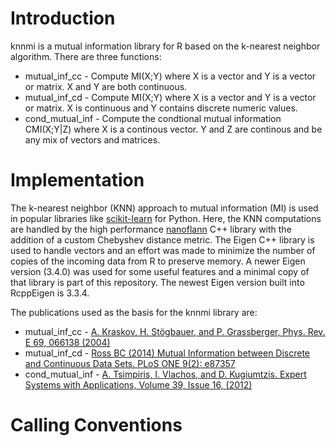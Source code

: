 # Introduction

knnmi is a mutual information library for R based on the k-nearest neighbor algorithm. There are three functions:
* mutual_inf_cc - Compute MI(X;Y) where X is a vector and Y is a vector or matrix. X and Y are both continuous.
* mutual_inf_cd  - Compute MI(X;Y) where X is a vector and Y is a vector or matrix. X is continuous and Y contains discrete numeric values.
* cond_mutual_inf - Compute the condtional mutual information CMI(X;Y|Z) where X is a continous vector. Y and Z are continous and be any mix of vectors and matrices.

# Implementation
The k-nearest neighbor (KNN) approach to mutual information (MI) is used in popular libraries like 
[scikit-learn](https://scikit-learn.org/stable/modules/generated/sklearn.feature_selection.mutual_info_regression.html#sklearn.feature_selection.mutual_info_regression) 
for Python. 
Here, the KNN computations are handled by the high performance [nanoflann](https://github.com/jlblancoc/nanoflann) C++ library with the addition of a custom Chebyshev distance metric. 
The Eigen C++ library is used to handle vectors and an effort was made to minimize the number of copies of the incoming data from R to preserve memory. 
A newer Eigen version (3.4.0) was used for some useful features and a minimal copy of that library is part of this repository. The newest Eigen version built 
into RcppEigen is 3.3.4. 

The publications used as the basis for the knnmi library are:
* mutual_inf_cc - [A. Kraskov, H. Stögbauer, and P. Grassberger, Phys. Rev. E 69, 066138 (2004)](https://doi.org/10.1103/PhysRevE.69.066138)
* mutual_inf_cd - [Ross BC (2014) Mutual Information between Discrete and Continuous Data Sets. PLoS ONE 9(2): e87357](https://doi.org/10.1371/journal.pone.0087357)
* cond_mutual_inf - [A. Tsimpiris, I. Vlachos, and D. Kugiumtzis. Expert Systems with Applications, Volume 39, Issue 16, (2012)](https://doi.org/10.1016/j.eswa.2012.05.014)

# Calling Conventions 
